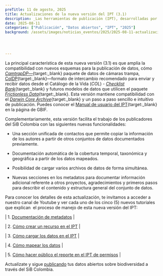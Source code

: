 ```yaml
---
preTitle: 11 de agosto, 2025
title: Actualizaciones de la nueva versión del IPT (3.1)
description: _Las herramientas de publicación (IPT), desarrolladas por el Sistema Global de Información sobre Biodiversidad (GBIF), fueron actualizadas en la infraestructura del SiB Colombia a una nueva versión con funcionalidades que facilitan la edición de metadatos y la publicación de conjuntos de datos.._
date: 2025-08-11
categories: ["Publicación", "Datos abiertos", "IPT", "2025"]
background: /assets/images/noticias_eventos/2025/2025-08-11-actualizacion-ipt-3.1.png




---
```


La principal característica de esta nueva versión (3.1) es que amplía la  compatibilidad con nuevos esquemas para la publicación de datos, cómo [_CamtrapDP_—](https://camtrap-dp.tdwg.org/){target:_blank} paquete de datos de cámaras trampa, [ColDP](https://github.com/CatalogueOfLife/coldp){target:_blank}—formato de intercambio recomendado para enviar y recibir datos desde el Catálogo de la Vida (_COL_) - [_Checklist Bank_](https://www.checklistbank.org/){target:_blank} y futuros modelos de datos que utilicen el paquete [_Frictionless Data_](https://specs.frictionlessdata.io/data-package/){target:_blank}. Esta versión mantiene compatibilidad con el [_Darwin Core Archive_](https://ipt.gbif.org/manual/es/ipt/latest/dwca-guide#qu%C3%A9-es-un-archivo-darwin-core-dwc-a){target:_blank} y un paso a paso sencillo e intuitivo  de publicación. Puedes conocer el [Manual de usuario del IPT](https://ipt.gbif.org/manual/es/ipt/latest/){target:_blank} en la página de GBIF.

Complementariamente, esta versión facilita el trabajo de los publicadores del SiB Colombia con las siguientes nuevas funcionalidades:

- Una sección unificada de contactos que permite copiar la información de los autores a partir de otros conjuntos de datos documentados previamente.

- Documentación automática de la cobertura temporal, taxonómica y geográfica a partir de los datos mapeados.

- Posibilidad de cargar varios archivos de datos de forma simultánea.

- Nuevas secciones en los metadatos para documentar información adicional referente a otros proyectos, agradecimientos y primeros pasos para describir el contenido y estructura general del conjunto de datos.

Para conocer los detalles de esta actualización, te invitamos a acceder a nuestro canal de Youtube y ver cada uno de los cinco (5) nuevos tutoriales que explican  el proceso de manejo de esta nueva versión del IPT:

| 1. [Documentación de metadatos](https://www.youtube.com/watch?v=8sFcbZC9A4M) |

| 2.  [Cómo crear un recurso en el IPT](https://www.youtube.com/watch?v=9f5NIAwE0jI) |

| 3. [Cómo cargar los datos en el IPT](https://www.youtube.com/watch?v=48biUad7aKk) |

| 4. [Cómo mapear los datos](https://www.youtube.com/watch?v=C9vZTm7TYk4) |

| 5. [Cómo hacer público el reporte en el IPT de permisos](https://www.youtube.com/watch?v=oOI1zRYrfWQ) |

Actualízate y sigue [publicando](https://biodiversidad.co/compartir/guia-para-publicar/) tus datos abiertos sobre biodiversidad a través del SiB Colombia.
